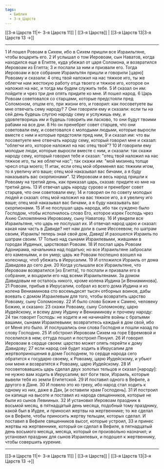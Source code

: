 ```yaml
---
tags:
  - Библия
  - 3-я_Царств
---
```

[[3-я Царств 11|← 3-я Царств 11]] | [[3-я Царств]] | [[3-я Царств 13|3-я Царств 13 →]]

---
1 И пошел Ровоам в Сихем, ибо в Сихем пришли все Израильтяне, чтобы воцарить его.
2 И услышал о том Иеровоам, сын Наватов, когда находился еще в Египте, куда убежал от царя Соломона, и возвратился Иеровоам из Египта;
3 и послали за ним и призвали его. Тогда Иеровоам и все собрание Израильтян пришли и говорили [царю] Ровоаму и сказали:
4 отец твой наложил на нас тяжкое иго, ты же облегчи нам жестокую работу отца твоего и тяжкое иго, которое он наложил на нас, и тогда мы будем служить тебе.
5 И сказал он им: пойдите и чрез три дня опять придите ко мне. И пошел народ.
6 Царь Ровоам советовался со старцами, которые предстояли пред Соломоном, отцом его, при жизни его, и говорил: как посоветуете вы мне отвечать сему народу?
7 Они говорили ему и сказали: если ты на сей день будешь слугою народу сему и услужишь ему, и удовлетворишь им и будешь говорить им ласково, то они будут твоими рабами на все дни.
8 Но он пренебрег совет старцев, что они советовали ему, и советовался с молодыми людьми, которые выросли вместе с ним и которые предстояли пред ним,
9 и сказал им: что вы посоветуете мне отвечать народу сему, который говорил мне и сказал: "облегчи иго, которое наложил на нас отец твой"?
10 И говорили ему молодые люди, которые выросли вместе с ним, и сказали: так скажи народу сему, который говорил тебе и сказал: "отец твой наложил на нас тяжкое иго, ты же облегчи нас"; так скажи им: "мой мизинец толще чресл отца моего;
11 итак, если отец мой обременял вас тяжким игом, то я увеличу иго ваше; отец мой наказывал вас бичами, а я буду наказывать вас скорпионами".
12 Иеровоам и весь народ пришли к Ровоаму на третий день, как приказал царь, сказав: придите ко мне на третий день.
13 И отвечал царь народу сурово и пренебрег совет старцев, что они советовали ему;
14 и говорил он по совету молодых людей и сказал: отец мой наложил на вас тяжкое иго, а я увеличу иго ваше; отец мой наказывал вас бичами, а я буду наказывать вас скорпионами.
15 И не послушал царь народа, ибо так суждено было Господом, чтобы исполнилось слово Его, которое изрек Господь чрез Ахию Силомлянина Иеровоаму, сыну Наватову.
16 И увидели все Израильтяне, что царь не послушал их. И отвечал народ царю и сказал: какая нам часть в Давиде? нет нам доли в сыне Иессеевом; по шатрам своим, Израиль! теперь знай свой дом, Давид! И разошелся Израиль по шатрам своим.
17 Только над сынами Израилевыми, жившими в городах Иудиных, царствовал Ровоам.
18 И послал царь Ровоам Адонирама, начальника над податью; но все Израильтяне забросали его каменьями, и он умер; царь же Ровоам поспешно взошел на колесницу, чтоб убежать в Иерусалим.
19 И отложился Израиль от дома Давидова до сего дня.
20 Когда услышали все Израильтяне, что Иеровоам возвратился [из Египта], то послали и призвали его в собрание, и воцарили его над всеми Израильтянами. За домом Давидовым не осталось никого, кроме колена Иудина [и Вениаминова].
21 Ровоам, прибыв в Иерусалим, собрал из всего дома Иудина и из колена Вениаминова сто восемьдесят тысяч отборных воинов, дабы воевать с домом Израилевым для того, чтобы возвратить царство Ровоаму, сыну Соломонову.
22 И было слово Божие к Самею, человеку Божию, и сказано:
23 скажи Ровоаму, сыну Соломонову, царю Иудейскому, и всему дому Иудину и Вениаминову и прочему народу:
24 так говорит Господь: не ходите и не начинайте войны с братьями вашими, сынами Израилевыми; возвратитесь каждый в дом свой, ибо от Меня это было. И послушались они слова Господня и пошли назад по слову Господню.
25 И обстроил Иеровоам Сихем на горе Ефремовой и поселился в нем; оттуда пошел и построил Пенуил.
26 И говорил Иеровоам в сердце своем: царство может опять перейти к дому Давидову;
27 если народ сей будет ходить в Иерусалим для жертвоприношения в доме Господнем, то сердце народа сего обратится к государю своему, к Ровоаму, царю Иудейскому, и убьют они меня и возвратятся к Ровоаму, царю Иудейскому.
28 И посоветовавшись царь сделал двух золотых тельцов и сказал [народу]: не нужно вам ходить в Иерусалим; вот боги твои, Израиль, которые вывели тебя из земли Египетской.
29 И поставил одного в Вефиле, а другого в Дане.
30 И повело это ко греху, ибо народ стал ходить к одному из них, даже в Дан, [и оставили храм Господень].
31 И построил он капище на высоте и поставил из народа священников, которые не были из сынов Левииных.
32 И установил Иеровоам праздник в восьмой месяц, в пятнадцатый день месяца, подобный тому празднику, какой был в Иудее, и приносил жертвы на жертвеннике; то же сделал он в Вефиле, чтобы приносить жертву тельцам, которых сделал. И поставил в Вефиле священников высот, которые устроил,
33 и принес жертвы на жертвеннике, который он сделал в Вефиле, в пятнадцатый день восьмого месяца, месяца, который он произвольно назначил; и установил праздник для сынов Израилевых, и подошел к жертвеннику, чтобы совершить курение.

---
[[3-я Царств 11|← 3-я Царств 11]] | [[3-я Царств]] | [[3-я Царств 13|3-я Царств 13 →]]